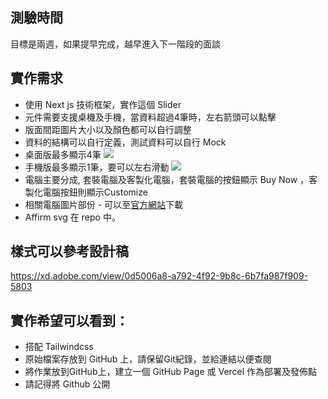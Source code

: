 ## 測驗時間
目標是兩週，如果提早完成，越早進入下一階段的面談
## 實作需求 
* 使用 Next js 技術框架，實作這個 Slider 
* 元件需要支援桌機及手機，當資料超過4筆時，左右箭頭可以點擊
* 版面間距圖片大小以及顏色都可以自行調整
* 資料的結構可以自行定義，測試資料可以自行 Mock
* 桌面版最多顯示4筆
![](https://hackmd.io/_uploads/Sk2gF8MF2.png)
* 手機版最多顯示1筆，要可以左右滑動
![](https://hackmd.io/_uploads/Hkk-9UzYh.png)
* 電腦主要分成, 套裝電腦及客製化電腦，套裝電腦的按鈕顯示 Buy Now ，客製化電腦按鈕則顯示Customize
* 相關電腦圖片部份 - 可以至[官方網站](https://www.ibuypower.com/)下載
* Affirm svg 在 repo 中。

## 樣式可以參考設計稿
https://xd.adobe.com/view/0d5006a8-a792-4f92-9b8c-6b7fa987f909-5803

## 實作希望可以看到：
* 搭配 Tailwindcss
* 原始檔案存放到 GitHub 上，請保留Git紀錄，並給連結以便查閱
* 將作業放到GitHub上，建立一個 GitHub Page 或 Vercel 作為部署及發佈點
* 請記得將 Github 公開
